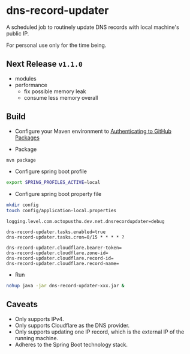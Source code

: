 # dns-record-updater

A scheduled job to routinely update DNS records with local machine's public IP.

For personal use only for the time being.

## Next Release `v1.1.0`

- modules
- performance
  - fix possible memory leak
  - consume less memory overall

## Build

- Configure your Maven environment to [Authenticating to GitHub Packages](https://help.github.com/en/packages/using-github-packages-with-your-projects-ecosystem/configuring-apache-maven-for-use-with-github-packages#authenticating-to-github-packages)

- Package

```bash
mvn package
```

- Configure spring boot profile

```bash
export SPRING_PROFILES_ACTIVE=local
```

- Configure spring boot property file

```bash
mkdir config
touch config/application-local.properties
```

``` properties
logging.level.com.octopusthu.dev.net.dnsrecordupdater=debug

dns-record-updater.tasks.enabled=true
dns-record-updater.tasks.cron=0/15 * * * * ?

dns-record-updater.cloudflare.bearer-token=
dns-record-updater.cloudflare.zone-id=
dns-record-updater.cloudflare.record-id=
dns-record-updater.cloudflare.record-name=

```

- Run

```bash
nohup java -jar dns-record-updater-xxx.jar &
```

## Caveats

- Only supports IPv4.
- Only supports Cloudflare as the DNS provider.
- Only supports updating one IP record, which is the external IP of the running machine.
- Adheres to the Spring Boot technology stack.
